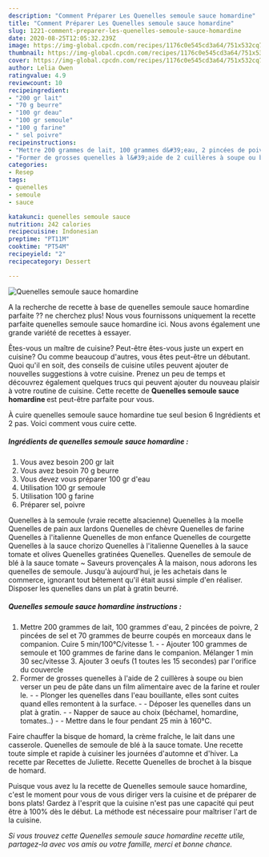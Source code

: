 ```yaml
---
description: "Comment Préparer Les Quenelles semoule sauce homardine"
title: "Comment Préparer Les Quenelles semoule sauce homardine"
slug: 1221-comment-preparer-les-quenelles-semoule-sauce-homardine
date: 2020-08-25T12:05:32.239Z
image: https://img-global.cpcdn.com/recipes/1176c0e545cd3a64/751x532cq70/quenelles-semoule-sauce-homardine-photo-principale-de-la-recette.jpg
thumbnail: https://img-global.cpcdn.com/recipes/1176c0e545cd3a64/751x532cq70/quenelles-semoule-sauce-homardine-photo-principale-de-la-recette.jpg
cover: https://img-global.cpcdn.com/recipes/1176c0e545cd3a64/751x532cq70/quenelles-semoule-sauce-homardine-photo-principale-de-la-recette.jpg
author: Lelia Owen
ratingvalue: 4.9
reviewcount: 10
recipeingredient:
- "200 gr lait"
- "70 g beurre"
- "100 gr deau"
- "100 gr semoule"
- "100 g farine"
- " sel poivre"
recipeinstructions:
- "Mettre 200 grammes de lait, 100 grammes d&#39;eau, 2 pincées de poivre, 2 pincées de sel et 70 grammes de beurre coupés en morceaux dans le companion. Cuire 5 min/100°C/vitesse 1.  Ajouter 100 grammes de semoule et 100 grammes de farine dans le companion. Mélanger 1 min 30 sec/vitesse 3. Ajouter 3 oeufs (1 toutes les 15 secondes) par l&#39;orifice du couvercle"
- "Former de grosses quenelles à l&#39;aide de 2 cuillères à soupe ou bien verser un peu de pâte dans un film alimentaire avec de la farine et rouler le.   Plonger les quenelles dans l&#39;eau bouillante, elles sont cuites quand elles remontent à la surface.  Déposer les quenelles dans un plat à gratin.  Napper de sauce au choix (béchamel, homardine, tomates..)   Mettre dans le four pendant 25 min à 160°C."
categories:
- Resep
tags:
- quenelles
- semoule
- sauce

katakunci: quenelles semoule sauce 
nutrition: 242 calories
recipecuisine: Indonesian
preptime: "PT11M"
cooktime: "PT54M"
recipeyield: "2"
recipecategory: Dessert

---
```



![Quenelles semoule sauce homardine](https://img-global.cpcdn.com/recipes/1176c0e545cd3a64/751x532cq70/quenelles-semoule-sauce-homardine-photo-principale-de-la-recette.jpg)

A la recherche de recette à base de quenelles semoule sauce homardine parfaite ?? ne cherchez plus! Nous vous fournissons uniquement la recette parfaite quenelles semoule sauce homardine ici. Nous avons également une grande variété de recettes à essayer.

Êtes-vous un maître de cuisine? Peut-être êtes-vous juste un expert en cuisine? Ou comme beaucoup d'autres, vous êtes peut-être un débutant. Quoi qu'il en soit, des conseils de cuisine utiles peuvent ajouter de nouvelles suggestions à votre cuisine. Prenez un peu de temps et découvrez également quelques trucs qui peuvent ajouter du nouveau plaisir à votre routine de cuisine. Cette recette de <strong> Quenelles semoule sauce homardine </strong> est peut-être parfaite pour vous.

<!--inarticleads1-->

À cuire quenelles semoule sauce homardine tue seul besion 6 Ingrédients et 2 pas. Voici comment vous cuire cette.

##### Ingrédients de quenelles semoule sauce homardine :

1. Vous avez besoin 200 gr lait
1. Vous avez besoin 70 g beurre
1. Vous devez vous préparer 100 gr d&#39;eau
1. Utilisation 100 gr semoule
1. Utilisation 100 g farine
1. Préparer  sel, poivre


Quenelles à la semoule (vraie recette alsacienne) Quenelles à la moelle Quenelles de pain aux lardons Quenelles de chèvre Quenelles de farine Quenelles à l&#39;italienne Quenelles de mon enfance Quenelles de courgette Quenelles à la sauce chorizo Quenelles à l&#39;italienne Quenelles à la sauce tomate et olives Quenelles gratinées Quenelles. Quenelles de semoule de blé à la sauce tomate ~ Saveurs provençales À la maison, nous adorons les quenelles de semoule. Jusqu&#39;à aujourd&#39;hui, je les achetais dans le commerce, ignorant tout bêtement qu&#39;il était aussi simple d&#39;en réaliser. Disposer les quenelles dans un plat à gratin beurré. 

<!--inarticleads2-->

##### Quenelles semoule sauce homardine instructions :

1. Mettre 200 grammes de lait, 100 grammes d&#39;eau, 2 pincées de poivre, 2 pincées de sel et 70 grammes de beurre coupés en morceaux dans le companion. Cuire 5 min/100°C/vitesse 1. -  - Ajouter 100 grammes de semoule et 100 grammes de farine dans le companion. Mélanger 1 min 30 sec/vitesse 3. Ajouter 3 oeufs (1 toutes les 15 secondes) par l&#39;orifice du couvercle
1. Former de grosses quenelles à l&#39;aide de 2 cuillères à soupe ou bien verser un peu de pâte dans un film alimentaire avec de la farine et rouler le.  -  - Plonger les quenelles dans l&#39;eau bouillante, elles sont cuites quand elles remontent à la surface. -  - Déposer les quenelles dans un plat à gratin. -  - Napper de sauce au choix (béchamel, homardine, tomates..)  -  - Mettre dans le four pendant 25 min à 160°C.


Faire chauffer la bisque de homard, la crème fraîche, le lait dans une casserole. Quenelles de semoule de blé à la sauce tomate. Une recette toute simple et rapide à cuisiner les journées d&#39;automne et d&#39;hiver. La recette par Recettes de Juliette. Recette Quenelles de brochet à la bisque de homard. 

<!--inarticleads1-->

<p>
Puisque vous avez lu la recette de Quenelles semoule sauce homardine, c'est le moment pour vous de vous diriger vers la cuisine et de préparer de bons plats! Gardez à l'esprit que la cuisine n'est pas une capacité qui peut être à 100% dès le début. La méthode est nécessaire pour maîtriser l'art de la cuisine.
</p>

<p>
<i>Si vous trouvez cette Quenelles semoule sauce homardine recette utile, partagez-la avec vos amis ou votre famille, merci et bonne chance.</i>
</p>
